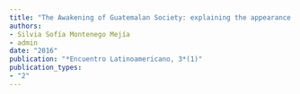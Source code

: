 ```yaml
---
title: "The Awakening of Guatemalan Society: explaining the appearance of the social movement of 2015"
authors:
- Silvia Sofía Montenego Mejía
- admin
date: "2016"
publication: "*Encuentro Latinoamericano, 3*(1)"
publication_types:
- "2"
---
```

